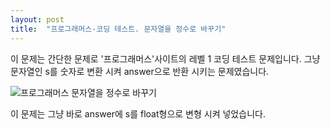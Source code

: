 ```yaml
---
layout: post
title:  "프로그래머스-코딩 테스트. 문자열을 정수로 바꾸기"
---
```

이 문제는 간단한 문제로 '프로그래머스'사이트의 레벨 1 코딩 테스트 문제입니다.
그냥 문자열인 s를 숫자로 변환 시켜 answer으로 반환 시키는 문제였습니다.

![프로그래머스  문자열을 정수로 바꾸기](https://user-images.githubusercontent.com/84139325/118998670-96395380-b9c4-11eb-8dc0-e5d6f7baad59.jpg)

이 문제는 그냥 바로 answer에 s를 float형으로 변형 시켜 넣었습니다.

